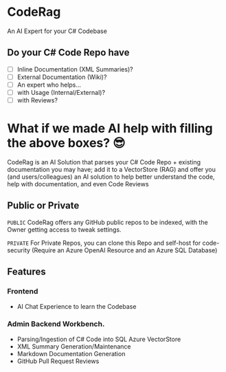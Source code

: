 # CodeRag
An AI Expert for your C# Codebase

## Do your C# Code Repo have
- [ ] Inline Documentation (XML Summaries)?
- [ ]  External Documentation (Wiki)?
- [ ]  An expert who helps...
  - [ ]  with Usage (Internal/External)?
  - [ ]  with Reviews?

# What if we made AI help with filling the above boxes? 😎

CodeRag is an AI Solution that parses your C# Code Repo + existing documentation you may have; add it to a VectorStore (RAG) and offer you (and users/colleagues) an AI solution to help better understand the code, help with documentation, and even Code Reviews

## Public or Private
``PUBLIC`` CodeRag offers any GitHub public repos to be indexed, with the Owner getting access to tweak settings.

``PRIVATE`` For Private Repos, you can clone this Repo and self-host for code-security (Require an Azure OpenAI Resource and an Azure SQL Database)

## Features

### Frontend
- AI Chat Experience to learn the Codebase

### Admin Backend Workbench.
- Parsing/Ingestion of C# Code into SQL Azure VectorStore
- XML Summary Generation/Maintenance
- Markdown Documentation Generation
- GitHub Pull Request Reviews
